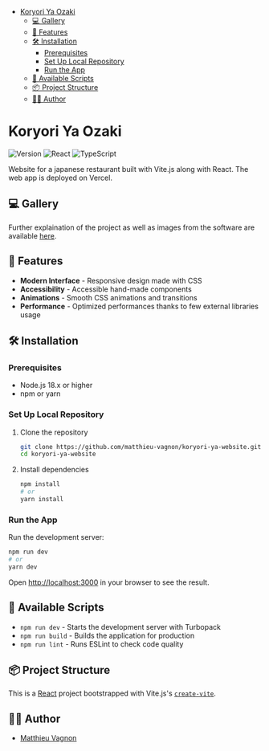 - [Koryori Ya Ozaki](#koryori-ya-ozaki)
  - [💻 Gallery](#-gallery)
  - [🚀 Features](#-features)
  - [🛠️ Installation](#️-installation)
    - [Prerequisites](#prerequisites)
    - [Set Up Local Repository](#set-up-local-repository)
    - [Run the App](#run-the-app)
  - [🔧 Available Scripts](#-available-scripts)
  - [📦 Project Structure](#-project-structure)
  - [👨‍💻 Author](#-author)

# Koryori Ya Ozaki

![Version](https://img.shields.io/badge/version-1.0.0-blue)
![React](https://img.shields.io/badge/React-18.3.1-blue)
![TypeScript](https://img.shields.io/badge/TypeScript-5-blue)

Website for a japanese restaurant built with Vite.js along with React. The web app is deployed on Vercel.

## 💻 Gallery

Further explaination of the project as well as images from the software are available [here](https://www.mvagnon.dev/case-studies/koryori-ya).

## 🚀 Features

- **Modern Interface** - Responsive design made with CSS
- **Accessibility** - Accessible hand-made components
- **Animations** - Smooth CSS animations and transitions
- **Performance** - Optimized performances thanks to few external libraries usage

## 🛠️ Installation

### Prerequisites

- Node.js 18.x or higher
- npm or yarn

### Set Up Local Repository

1. Clone the repository

   ```bash
   git clone https://github.com/matthieu-vagnon/koryori-ya-website.git
   cd koryori-ya-website
   ```

2. Install dependencies

   ```bash
   npm install
   # or
   yarn install
   ```

### Run the App

Run the development server:

```bash
npm run dev
# or
yarn dev
```

Open [http://localhost:3000](http://localhost:3000) in your browser to see the result.

## 🔧 Available Scripts

- `npm run dev` - Starts the development server with Turbopack
- `npm run build` - Builds the application for production
- `npm run lint` - Runs ESLint to check code quality

## 📦 Project Structure

This is a [React](https://react.dev/) project bootstrapped with Vite.js's [`create-vite`](https://vite.dev/guide/).

## 👨‍💻 Author

- [Matthieu Vagnon](https://mvagnon.dev)
